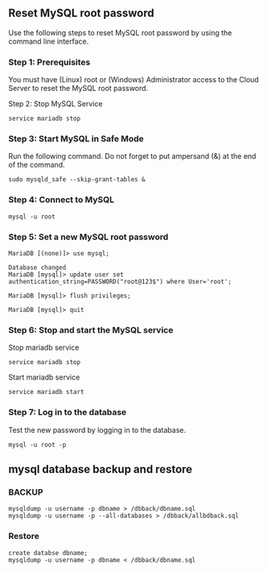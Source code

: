 ## Reset MySQL root password

Use the following steps to reset MySQL root password by using the command line interface.

### Step 1: Prerequisites

You must have (Linux) root or (Windows) Administrator access to the Cloud Server to reset the MySQL root password.

Step 2: Stop MySQL Service

```
service mariadb stop

```
### Step 3: Start MySQL in Safe Mode
Run the following command. Do not forget to put ampersand (&) at the end of the command.

```
sudo mysqld_safe --skip-grant-tables &

```

### Step 4: Connect to MySQL

```
mysql -u root

```

### Step 5: Set a new MySQL root password

```
MariaDB [(none)]> use mysql;

Database changed
MariaDB [mysql]> update user set authentication_string=PASSWORD("root@123$") where User='root';

MariaDB [mysql]> flush privileges;

MariaDB [mysql]> quit

```

### Step 6: Stop and start the MySQL service

Stop mariadb service
```
service mariadb stop

```

Start mariadb service

```
service mariadb start

```

### Step 7: Log in to the database

Test the new password by logging in to the database.

```
mysql -u root -p

```


## mysql database backup and restore

### BACKUP

```
mysqldump -u username -p dbname > /dbback/dbname.sql
mysqldump -u username -p --all-databases > /dbback/allbdback.sql

```

### Restore

```
create databse dbname;
mysqldump -u username -p dbname < /dbback/dbname.sql

```

